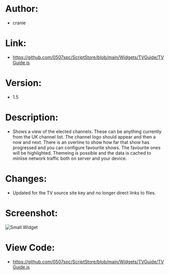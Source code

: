 # Author: 
- cranie
# Link:
- https://github.com/0507spc/ScriptStore/blob/main/Widgets/TVGuide/TVGuide.js
# Version:
- 1.5
# Description:
- Shows a view of the elected channels. These can be anything currently from the UK channel list. The channel logo should appear and then a now and next. There is an overline to show how far that show has progressed and you can configure favourite shows. The favourite ones will be highlighted. Themeing is possible and the data is cached to miniise network traffic both on server and your device.
# Changes:
- Updated for the TV source site key and no longer direct links to files.
# Screenshot:
![Small Widget](https://github.com/0507spc/ScriptStore/blob/main/Widgets/TVGuide/Small.png?raw=true)
# View Code:
- https://github.com/0507spc/ScriptStore/blob/main/Widgets/TVGuide/TVGuide.js
